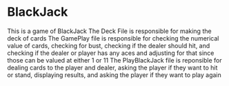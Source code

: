 # BlackJack
This is a game of BlackJack
The Deck File is responsible for making the deck of cards
The GamePlay file is responsible for checking the numerical value of cards, checking for bust, checking if the dealer should hit, 
and checking if the dealer or player has any aces and adjusting for that since those can be valued at either 1 or 11
The PlayBlackJack file is reponsible for dealing cards to the player and dealer, asking the player if they want to hit or stand, displaying results,
and asking the player if they want to play again
